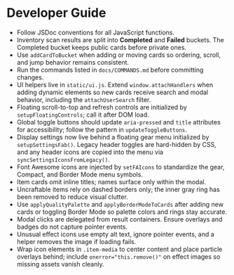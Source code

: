 # Developer Guide

- Follow JSDoc conventions for all JavaScript functions.
- Inventory scan results are split into **Completed** and **Failed** buckets.
  The Completed bucket keeps public cards before private ones.
- Use `addCardToBucket` when adding or moving cards so ordering, scroll,
  and jump behavior remains consistent.
- Run the commands listed in `docs/COMMANDS.md` before committing changes.
- UI helpers live in `static/ui.js`. Extend `window.attachHandlers` when adding dynamic elements so new cards receive search and modal behavior, including the `attachUserSearch` filter.
- Floating scroll-to-top and refresh controls are initialized by `setupFloatingControls`; call it after DOM load.
- Global toggle buttons should update `aria-pressed` and `title` attributes for
  accessibility; follow the pattern in `updateToggleButtons`.
- Display settings now live behind a floating gear menu initialized by `setupSettingsFab()`.
  Legacy header toggles are hard-hidden by CSS, and any header icons are copied into the menu via `syncSettingsIconsFromLegacy()`.
- Font Awesome icons are injected by `setFAIcons` to standardize the gear, Compact, and Border Mode menu symbols.
- Item cards omit inline titles; names surface only within the modal.
- Uncraftable items rely on dashed borders only; the inner gray ring has been removed to reduce visual clutter.
- Use `applyQualityPalette` and `applyBorderModeToCards` after adding new cards or toggling Border Mode so palette colors and rings stay accurate.
- Modal clicks are delegated from result containers. Ensure overlays and badges do not capture pointer events.
- Unusual effect icons use empty alt text, ignore pointer events, and a helper removes the image if loading fails.
- Wrap icon elements in `.item-media` to center content and place particle overlays behind; include `onerror="this.remove()"` on effect images so missing assets vanish cleanly.
